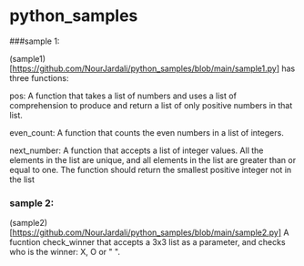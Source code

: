 # python_samples
###sample 1:

(sample1)[https://github.com/NourJardali/python_samples/blob/main/sample1.py] has three functions:

pos: A function that takes a list of numbers and uses a list of comprehension to produce and return a list of only positive numbers in that list.

even_count: A function that counts the even numbers in a list of integers.

next_number: A function that accepts a list of integer values. All the elements in the list are unique, and all elements in the list are greater than or equal to one. The function should return the smallest positive integer not in the list


### sample 2:

(sample2)[https://github.com/NourJardali/python_samples/blob/main/sample2.py] A fucntion check_winner that accepts a 3x3 list as a parameter, and checks who is the winner: X, O or " ".
